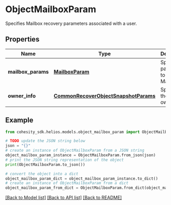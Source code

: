 # ObjectMailboxParam

Specifies Mailbox recovery parameters associated with a user.

## Properties

Name | Type | Description | Notes
------------ | ------------- | ------------- | -------------
**mailbox_params** | [**MailboxParam**](MailboxParam.md) | Specifies parameters to recover a Mailbox. | 
**owner_info** | [**CommonRecoverObjectSnapshotParams**](CommonRecoverObjectSnapshotParams.md) | Specifies the Mailbox owner info. | 

## Example

```python
from cohesity_sdk.helios.models.object_mailbox_param import ObjectMailboxParam

# TODO update the JSON string below
json = "{}"
# create an instance of ObjectMailboxParam from a JSON string
object_mailbox_param_instance = ObjectMailboxParam.from_json(json)
# print the JSON string representation of the object
print(ObjectMailboxParam.to_json())

# convert the object into a dict
object_mailbox_param_dict = object_mailbox_param_instance.to_dict()
# create an instance of ObjectMailboxParam from a dict
object_mailbox_param_from_dict = ObjectMailboxParam.from_dict(object_mailbox_param_dict)
```
[[Back to Model list]](../README.md#documentation-for-models) [[Back to API list]](../README.md#documentation-for-api-endpoints) [[Back to README]](../README.md)


